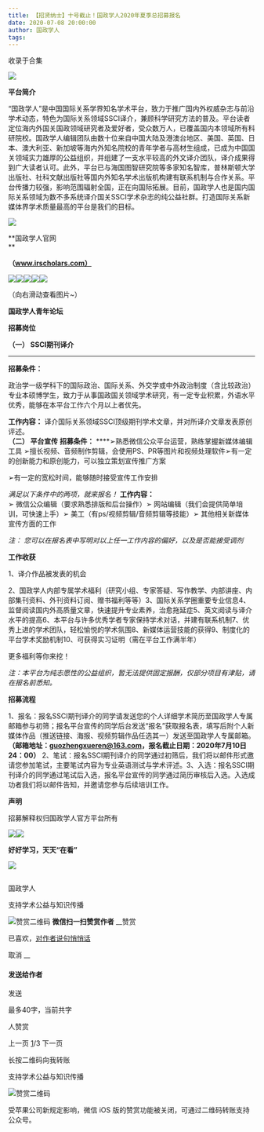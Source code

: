 ```yaml
---
title: 【招贤纳士】十号截止！国政学人2020年夏季总招募报名
date: 2020-07-08 20:00:00
author: 国政学人
tags: 
---
```



收录于合集

![](/images/1972/2.jpeg)  

**平台简介**

“国政学人”是中国国际关系学界知名学术平台，致力于推广国内外权威杂志与前沿学术动态，特色为国际关系领域SSCI译介，兼顾科学研究方法的普及。平台读者定位海内外国关国政领域研究者及爱好者，受众数万人，已覆盖国内本领域所有科研院校。国政学人编辑团队由数十位来自中国大陆及港澳台地区、美国、英国、日本、澳大利亚、新加坡等海内外知名院校的青年学者与高材生组成，已成为中国国关领域实力雄厚的公益组织，并组建了一支水平较高的外文译介团队，译介成果得到广大读者认可。此外，平台已与海国图智研究院等多家知名智库，普林斯顿大学出版社、社科文献出版社等国内外知名学术出版机构建有联系机制与合作关系。平台传播力较强，影响范围辐射全国，正在向国际拓展。目前，国政学人也是国内国际关系领域为数不多系统译介国关SSCI学术杂志的纯公益社群。打造国际关系新媒体界学术质量最高的平台是我们的目标。

![](/images/1972/3.png)

 **国政学人官网  
**

 **（www.irscholars.com）**

  

  

![](/images/1972/4.png)![](/images/1972/5.png)![](/images/1972/6.png)![](/images/1972/7.png)![](/images/1972/8.png)

（向右滑动查看图片~）  

**国政学人青年论坛**

  

 **招募岗位**  

  

**（一） SSCI期刊译介**  
 ****

 **招募条件：**

政治学一级学科下的国际政治、国际关系、外交学或中外政治制度（含比较政治）专业本硕博学生，致力于从事国政国关领域学术研究，有一定专业积累，外语水平优秀，能够在本平台工作六个月以上者优先。  

 **工作内容：** 译介国际关系领域SSCI顶级期刊学术文章，并对所译介文章发表原创评述。  
 **（二） 平台宣传** **招募条件：** ****➢熟悉微信公众平台运营，熟练掌握新媒体编辑工具
➢擅长视频、音频制作剪辑，会使用PS、PR等图片和视频处理软件➢有一定的创新能力和原创能力，可以独立策划宣传推广方案

➢有一定的宽松时间，能够随时接受宣传工作安排

 _满足以下条件中的两项，就来报名！_ **工作内容：**  
➢ 微信公众编辑（要求熟悉排版和后台操作）➢ 网站编辑（我们会提供简单培训，可快速上手）➢ 美工（有ps/视频剪辑/音频剪辑等技能）➢
其他相关新媒体宣传方面的工作

 _注： 您可以在报名表中写明对以上任一工作内容的偏好，以及是否能接受调剂_

  

 **工作收获**

1、译介作品被发表的机会

2、国政学人内部专属学术福利（研究小组、专家答疑、写作教学、内部讲座、内部集刊资料、外刊资料订阅、赠书福利等等）3、国际关系学圈重要专业信息4、监督阅读国内外高质量文章，快速提升专业素养，治愈拖延症5、英文阅读与译介水平的提高6、本平台与许多优秀学者专家保持学术对话，并建有联系机制7、优秀上进的学术团队，轻松愉悦的学术氛围8、新媒体运营技能的获得9、制度化的平台学术奖励机制10、可获得实习证明（需在平台工作满半年）

  

更多福利等你来挖！

  

 _注：本平台为纯志愿性的公益组织，暂无法提供固定报酬，仅部分项目有津贴，请在报名前悉知。_

  

 **招募流程**  

1、报名：报名SSCI期刊译介的同学请发送您的个人详细学术简历至国政学人专属邮箱参与初筛；报名平台宣传的同学后台发送“报名”获取报名表，填写后附个人新媒体作品（推送链接、海报、视频剪辑作品任选其一）发送至国政学人专属邮箱。
**（邮箱地址：guozhengxueren@163.com，报名截止日期：2020年7月10日24：00）**
2、笔试：报名SSCI期刊译介的同学通过初筛后，我们将以邮件形式邀请您参加笔试，主要笔试内容为专业英语测试与学术评述。3、入选：报名SSCI期刊译介的同学通过笔试后入选，报名平台宣传的同学通过简历审核后入选。入选成功者我们将以邮件告知，并邀请您参与后续培训工作。

  

 **声明**  

招募解释权归国政学人官方平台所有

![](/images/1972/9.gif)![](/images/1972/10.png)

 **好好学习，天天“在看”**<img src='/images/1972/11.gif' width='17' height='17' />

![](/images/1972/12.png)

  

![]()

国政学人

支持学术公益与知识传播

![赞赏二维码]() **微信扫一扫赞赏作者** __赞赏

已喜欢，[对作者说句悄悄话](javascript:;)

取消 __

#### 发送给作者

发送

最多40字，当前共字

[](javascript:;) 人赞赏

上一页 [1](javascript:;)/3 下一页

长按二维码向我转账

支持学术公益与知识传播

![赞赏二维码]()

受苹果公司新规定影响，微信 iOS 版的赞赏功能被关闭，可通过二维码转账支持公众号。

